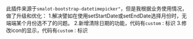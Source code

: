 此插件来源于`smalot-bootstrap-datetimepicker"`，但是我根据业务使用情况，做了升级和优化：
1.解决譬如在使用setStartDate或setEndDate选择月份时，无端端某个月份选不了的问题。
2.新增清除日期的功能，代码有`custom：`标识
3.修改icon的显示，代码有`custom：`标识